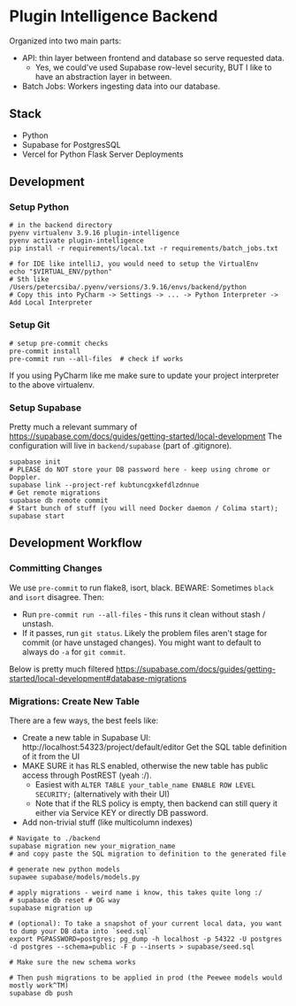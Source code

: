 # Plugin Intelligence Backend

Organized into two main parts:
* API: thin layer between frontend and database so serve requested data.
  * Yes, we could've used Supabase row-level security, BUT I like to have an abstraction layer in between.
* Batch Jobs: Workers ingesting data into our database.

## Stack
* Python
* Supabase for PostgresSQL
* Vercel for Python Flask Server Deployments

## Development

### Setup Python
```shell
# in the backend directory
pyenv virtualenv 3.9.16 plugin-intelligence
pyenv activate plugin-intelligence
pip install -r requirements/local.txt -r requirements/batch_jobs.txt

# for IDE like intelliJ, you would need to setup the VirtualEnv
echo "$VIRTUAL_ENV/python"
# Sth like /Users/petercsiba/.pyenv/versions/3.9.16/envs/backend/python
# Copy this into PyCharm -> Settings -> ... -> Python Interpreter -> Add Local Interpreter
```

### Setup Git
```shell
# setup pre-commit checks
pre-commit install
pre-commit run --all-files  # check if works
```

If you using PyCharm like me make sure to update your project interpreter to the above virtualenv.

### Setup Supabase
Pretty much a relevant summary of https://supabase.com/docs/guides/getting-started/local-development
The configuration will live in `backend/supabase` (part of .gitignore).

```shell
supabase init
# PLEASE do NOT store your DB password here - keep using chrome or Doppler.
supabase link --project-ref kubtuncgxkefdlzdnnue
# Get remote migrations
supabase db remote commit
# Start bunch of stuff (you will need Docker daemon / Colima start);
supabase start
```

## Development Workflow

### Committing Changes
We use `pre-commit` to run flake8, isort, black.
BEWARE: Sometimes `black` and `isort` disagree. Then:
* Run `pre-commit run --all-files` - this runs it clean without stash / unstash.
* If it passes, run `git status`. Likely the problem files aren't stage for commit (or have unstaged changes).
You might want to default to always do `-a` for `git commit`.

Below is pretty much filtered https://supabase.com/docs/guides/getting-started/local-development#database-migrations
### Migrations: Create New Table
There are a few ways, the best feels like:
* Create a new table in Supabase UI: http://localhost:54323/project/default/editor
Get the SQL table definition of it from the UI
* MAKE SURE it has RLS enabled, otherwise the new table has public access through PostREST (yeah :/).
  * Easiest with `ALTER TABLE your_table_name ENABLE ROW LEVEL SECURITY;` (alternatively with their UI)
  * Note that if the RLS policy is empty, then backend can still query it either via Service KEY or directly DB password.
* Add non-trivial stuff (like multicolumn indexes)
```shell
# Navigate to ./backend
supabase migration new your_migration_name
# and copy paste the SQL migration to definition to the generated file

# generate new python models
supawee supabase/models/models.py

# apply migrations - weird name i know, this takes quite long :/
# supabase db reset # OG way
supabase migration up

# (optional): To take a snapshot of your current local data, you want to dump your DB data into `seed.sql`
export PGPASSWORD=postgres; pg_dump -h localhost -p 54322 -U postgres -d postgres --schema=public -F p --inserts > supabase/seed.sql

# Make sure the new schema works

# Then push migrations to be applied in prod (the Peewee models would mostly work^TM)
supabase db push
```